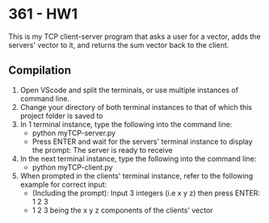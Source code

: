 # 361 - HW1

This is my TCP client-server program that asks a user for a vector, adds the servers' vector to it, and returns the sum vector back to the client.

## Compilation
1. Open VScode and split the terminals, or use multiple instances of command line. 
2. Change your directory of both terminal instances to that of which this project folder is saved to
3. In 1 terminal instance, type the following into the command line: 
    * python myTCP-server.py
    * Press ENTER and wait for the servers' terminal instance to display the prompt: The server is ready to receive
4. In the next terminal instance, type the following into the command line:
    * python myTCP-client.py
5. When prompted in the clients' terminal instance, refer to the following example for correct input:
    * (Including the prompt): Input 3 integers (i.e x y z) then press ENTER: 1 2 3
    * 1 2 3 being the x y z components of the clients' vector